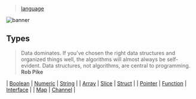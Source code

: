 > [language](../)

![banner](/go/photos/banner.png)

## Types

> Data dominates.
> If you've chosen the right data structures and organized things well, the algorithms will almost always be self-evident.
> Data structures, not algorithms, are central to programming.  
> **Rob Pike**

| [Boolean](boolean) | [Numeric](numeric) | [String](string) |
| [Array](array) | [Slice](slice) | [Struct](struct) |
| [Pointer](pointer) | [Function](function) | [Interface](interface) |
| [Map](map) | [Channel](channel) |
